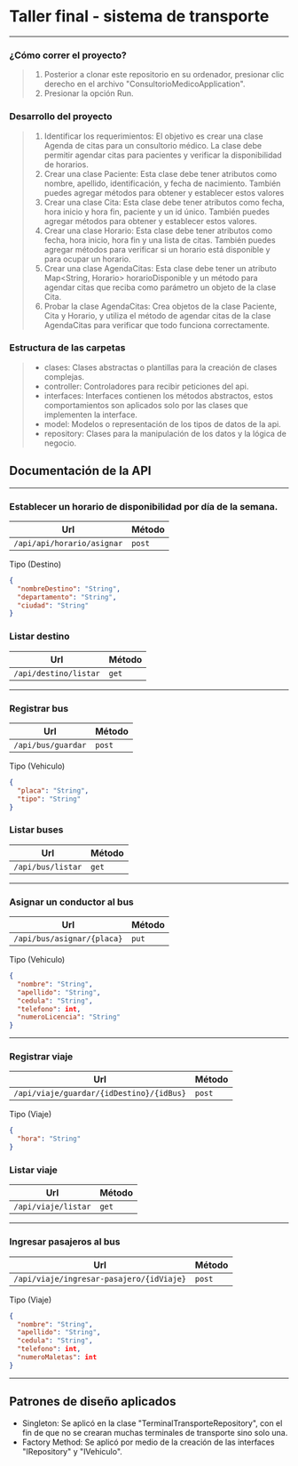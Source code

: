 # Taller final - sistema de transporte

---

### ¿Cómo correr el proyecto?
> 1. Posterior a clonar este repositorio en su ordenador, presionar clic derecho en el archivo "ConsultorioMedicoApplication".
> 2. Presionar la opción Run.

### Desarrollo del proyecto
> 1. Identificar los requerimientos: El objetivo es crear una clase Agenda de citas para un consultorio médico. La clase debe permitir agendar citas para pacientes y verificar la disponibilidad de horarios.
> 2. Crear una clase Paciente: Esta clase debe tener atributos como nombre, apellido, identificación, y fecha de nacimiento. También puedes agregar métodos para obtener y establecer estos valores
> 3. Crear una clase Cita: Esta clase debe tener atributos como fecha, hora inicio y hora fin, paciente y un id único. También puedes agregar métodos para obtener y establecer estos valores.
> 4. Crear una clase Horario: Esta clase debe tener atributos como fecha, hora inicio, hora fin y una lista de citas. También puedes agregar métodos para verificar si un horario está disponible y para ocupar un horario.
> 5. Crear una clase AgendaCitas: Esta clase debe tener un atributo Map<String, Horario> horarioDisponible y un método para agendar citas que reciba como parámetro un objeto de la clase Cita.
> 6. Probar la clase AgendaCitas: Crea objetos de la clase Paciente, Cita y Horario, y utiliza el método de agendar citas de la clase AgendaCitas para verificar que todo funciona correctamente.


### Estructura de las carpetas
> - clases: Clases abstractas o plantillas para la creación de clases complejas.
> - controller: Controladores para recibir peticiones del api.
> - interfaces: Interfaces contienen los métodos abstractos, estos comportamientos son aplicados solo por las clases que implementen la interface.
> - model: Modelos o representación de los tipos de datos de la api.
> - repository: Clases para la manipulación de los datos y la lógica de negocio.

## Documentación de la API

---

### Establecer un horario de disponibilidad por día de la semana.
| Url | Método | 
|----|----|
| `/api/api/horario/asignar` | `post` |

Tipo (Destino)
```json
{
  "nombreDestino": "String",
  "departamento": "String",
  "ciudad": "String"
}
```

### Listar destino
| Url | Método | 
|----|----|
| `/api/destino/listar` | `get` |

---

### Registrar bus
| Url | Método | 
|----|----|
| `/api/bus/guardar` | `post` |

Tipo (Vehiculo)
```json
{
  "placa": "String",
  "tipo": "String"
}
```

### Listar buses
| Url | Método | 
|----|----|
| `/api/bus/listar` | `get` |

---

### Asignar un conductor al bus
| Url | Método | 
|----|----|
| `/api/bus/asignar/{placa}` | `put` |

Tipo (Vehiculo)
```json
{
  "nombre": "String",
  "apellido": "String",
  "cedula": "String",
  "telefono": int,
  "numeroLicencia": "String"
}
```

---

### Registrar viaje
| Url | Método | 
|----|----|
| `/api/viaje/guardar/{idDestino}/{idBus}` | `post` |

Tipo (Viaje)
```json
{
  "hora": "String"
}
```

### Listar viaje
| Url | Método | 
|----|----|
| `/api/viaje/listar` | `get` |

---

### Ingresar pasajeros al bus
| Url | Método | 
|----|----|
| `/api/viaje/ingresar-pasajero/{idViaje}` | `post` |

Tipo (Viaje)

```json
{
  "nombre": "String",
  "apellido": "String",
  "cedula": "String",
  "telefono": int,
  "numeroMaletas": int
}
```

---

## Patrones de diseño aplicados

- Singleton: Se aplicó en la clase "TerminalTransporteRepository", con el fin de que no se crearan muchas terminales de transporte sino solo una.
- Factory Method: Se aplicó por medio de la creación de las interfaces "IRepository" y "IVehiculo".
